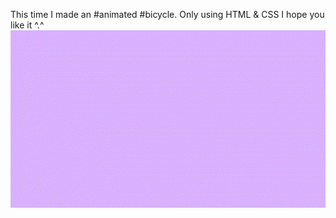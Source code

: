 This time I made an #animated #bicycle. Only using HTML & CSS
I hope you like it ^.^
![alt text](https://github.com/vitaminarts/WebVitamin/blob/main/1-%20Animated%20bicycle%20(v1)/Preview.gif "Animated bicycle preview")

